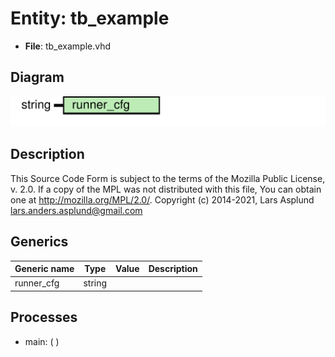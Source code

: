 # Entity: tb_example

- **File**: tb_example.vhd
## Diagram

![Diagram](tb_example.svg "Diagram")
## Description

This Source Code Form is subject to the terms of the Mozilla Public
License, v. 2.0. If a copy of the MPL was not distributed with this file,
You can obtain one at http://mozilla.org/MPL/2.0/.
Copyright (c) 2014-2021, Lars Asplund lars.anders.asplund@gmail.com
## Generics

| Generic name | Type   | Value | Description |
| ------------ | ------ | ----- | ----------- |
| runner_cfg   | string |       |             |
## Processes
- main: (  )
